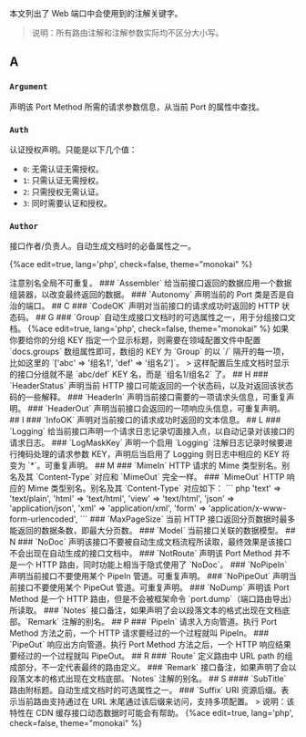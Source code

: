 <!-- toc -->

本文列出了 Web 端口中会使用到的注解关键字。

> 说明：所有路由注解和注解参数实际均不区分大小写。

## A

### `Argument`

声明该 Port Method 所需的请求参数信息，从当前 Port 的属性中查找。

### `Auth`

认证授权声明。只能是以下几个值：

- `0`: 无需认证无需授权。
- `1`: 只需认证无需授权。
- `2`: 只需授权无需认证。
- `3`: 同时需要认证和授权。

### `Author`

接口作者/负责人。自动生成文档时的必备属性之一。

{%ace edit=true, lang='php', check=false, theme="monokai" %}
<?php

declare(strict_types=1);

namespace Domain\Http\Port\V1;

/**
 * @Author(demo@dofphp.org)
 */
class Dof
{
}
{%endace%}

### `Alias`

给当前接口的路由起一个别名。

> 注意别名全局不可重复。

### `Assembler`

给当前接口返回的数据应用一个数据组装器，以改变最终返回的数据。

### `Autonomy`

声明当前的 Port 类是否是自治的端口。

## C

### `CodeOK`

声明对当前接口的请求成功时返回的 HTTP 状态码。

## G

### `Group`

自动生成接口文档时的可选属性之一，用于分组接口文档。

{%ace edit=true, lang='php', check=false, theme="monokai" %}
<?php

declare(strict_types=1);

namespace Domain\Http\Port\V1;

/**
 * @Group(abc/def)
 */
class Dof
{
}
{%endace%}


注意，`Group` 注解值的 KEY 要完全一致的分组才会归档到同一个接口分类下。

> 如果你要给你的分组 KEY 指定一个显示标题，则需要在领域配置文件中配置 `docs.groups` 数组属性即可，数组的 KEY 为 `Group` 的以 `/` 隔开的每一项，比如这里的 `['abc' => '组名1', 'def' => '组名2']`。

> 这样配置后生成文档时显示的接口分组就不是 `abc/def` KEY 名，而是 `组名1/组名2` 了。

## H

### `HeaderStatus`

声明当前 HTTP 接口可能返回的一个状态码，以及对返回该状态码的一些解释。

### `HeaderIn`

声明当前接口需要的一项请求头信息，可重复声明。

### `HeaderOut`

声明当前接口会返回的一项响应头信息，可重复声明。

## I

### `InfoOK`

声明对当前接口的请求成功时返回的文本信息。

## L

### `Logging`

给当前接口声明一个请求日志记录切面接入点，以自动记录对该接口的请求日志。

### `LogMaskKey`

声明一个启用 `Logging` 注解日志记录时候要进行掩码处理的请求参数 KEY，声明后当启用了 Logging 则日志中相应的 KEY 将变为 `*`。可重复声明。

## M

### `MimeIn`

HTTP 请求的 Mime 类型别名。别名及其 `Content-Type` 对应和 `MimeOut` 完全一样。

### `MimeOut`

HTTP 响应的 Mime 类型别名。别名及其 `Content-Type` 对应如下：

``` php 
'text' => 'text/plain',
'html' => 'text/html',
'view' => 'text/html',
'json' => 'application/json',
'xml'  => 'application/xml',
'form' => 'application/x-www-form-urlencoded',
```

### `MaxPageSize`

当前 HTTP 接口返回分页数据时最多能返回的数据条数，即最大分页数。

### `Model`

当前接口关联的数据模型。

## N

### `NoDoc`

声明该接口不要被自动生成文档流程所读取，最终效果是该接口不会出现在自动生成的接口文档中。


### `NotRoute`

声明该 Port Method 并不是一个 HTTP 路由，同时功能上相当于隐式使用了 `NoDoc`。

### `NoPipeIn`

声明当前接口不要使用某个 PipeIn 管道。可重复声明。

### `NoPipeOut`

声明当前接口不要使用某个 PipeOut 管道。可重复声明。

### `NoDump`

声明该 Port Method 是一个 HTTP 路由，但是不会被框架命令 `port.dump`（端口路由导出）所读取。

### `Notes`

接口备注，如果声明了会以段落文本的格式出现在文档底部。`Remark` 注解的别名。

## P

### `PipeIn`

请求入方向管道。执行 Port Method 方法之前，一个 HTTP 请求要经过的一个过程就叫 PipeIn。

### `PipeOut`

响应出方向管道。执行 Port Method 方法之后，一个 HTTP 响应结果要经过的一个过程就叫 PipeOut。

## R

### `Route`

定义路由中 URL path 的组成部分，不一定代表最终的路由定义。

### `Remark`

接口备注，如果声明了会以段落文本的格式出现在文档底部。`Notes` 注解的别名。

## S

#### `SubTitle`

路由附标题。自动生成文档时的可选属性之一。

### `Suffix`

URI 资源后缀。表示当前路由支持通过在 URL 末尾通过该后缀来访问，支持多项配置。

> 说明：该特性在 CDN 缓存接口动态数据时可能会有帮助。


{%ace edit=true, lang='php', check=false, theme="monokai" %}
<?php

declare(strict_types=1);

namespace Domain\Http\Port\V1;

/**
 * @Suffix(xml)
 * @Suffix(json)
 * @Suffix(aaa,bbb)
 */
class Dof
{
}
{%endace%}

如果路由注解中没有声明资源后缀，但是访问时带上了资源后缀，则会返回找不到路由这样的提示。

如果路由注解中带有资源后缀，而且该资源后缀是 HTTP Content-Type 的别名，则返回响应的数据格式会自动解析成该类型。

其中 Dof 中可以使用的 HTTP Content-Type 别名和前面 `MimeOut` 的别名列表中的 KEY 保持一致。

### `Status`

当前接口的状态，无任何实际性功能作用，只是在接口开发人想要告知阅读接口文档的人当前接口的状态的时候有用。

## T

#### `Title`

路由主标题。自动生成文档时的必备属性之一。

## V

### `Verb`

定义路由的请求方式，支持 HTTP 所有动词。可为同一个 Port 定义多个 Verb。

### `Version`

接口版本声明。主要被用于自动生成文档时作为文档的一级目录。

{%ace edit=true, lang='php', check=false, theme="monokai" %}
<?php

declare(strict_types=1);

namespace Domain\Http\Port\V1;

/**
 * @Version(v1)
 */
class Dof
{
}
{%endace%}

也会作为路由定义的最开始前缀，不过该特性可以通过注解参数禁用：

{%ace edit=true, lang='php', check=false, theme="monokai" %}
<?php

declare(strict_types=1);

namespace Domain\Http\Port\V1;

/**
 * @Version(v1){route=0}
 */
class Dof
{
}
{%endace%}

其中的注解参数 `route` 默认为 1，表示启用版本声明作为路由开始前缀的特性。

## W

### `WrapErr`

当业务逻辑中指明 HTTP 响应包含逻辑错误时，对响应数据要使用的包装格式，注解值只能是一个 WrapIn 类命名空间。

一个 Port Method 只能有一个 WrapErr。

### `WrapIn`

对正常 HTTP 请求数据包要使用的包装格式，注解值只能是一个 WrapIn 类命名空间。

一个 Port Method 只能有一个 WrapIn。

### `WrapOut`

对正常 HTTP 响应数据包要使用的包装格式，注解值只能是一个 WrapIn 类命名空间。

一个 Port Method 只能有一个 WrapOut。
